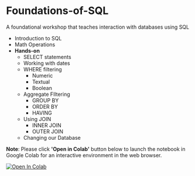 # Foundations-of-SQL
A foundational workshop that teaches interaction with databases using SQL

* Introduction to SQL
* Math Operations
* **Hands-on**
  * SELECT statements
  * Working with dates
  * WHERE filtering
    * Numeric
    * Textual
    * Boolean
  * Aggregate FIltering
    * GROUP BY
    * ORDER BY
    * HAVING
  * Using JOIN
    * INNER JOIN
    * OUTER JOIN
  * Changing our Database

**Note**: Please click **'Open in Colab'** button below to launch the notebook in Google Colab for an interactive environment in the web browser.

[![Open In Colab](https://colab.research.google.com/assets/colab-badge.svg)](https://colab.research.google.com/github/VoidWalkerZ7/sql-test)
